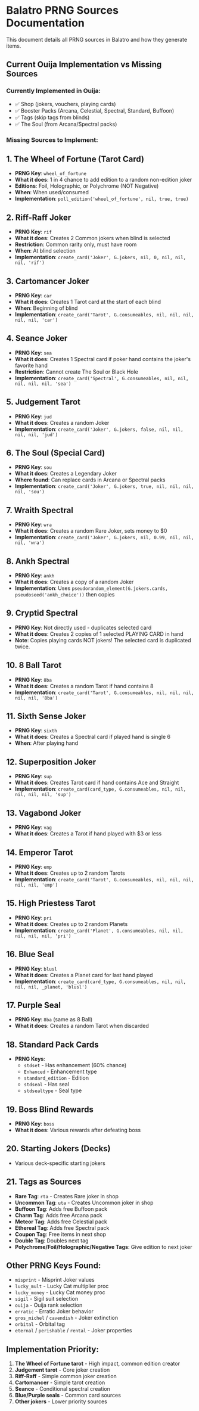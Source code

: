 # Balatro PRNG Sources Documentation

This document details all PRNG sources in Balatro and how they generate items.

## Current Ouija Implementation vs Missing Sources

### Currently Implemented in Ouija:
- ✅ Shop (jokers, vouchers, playing cards)
- ✅ Booster Packs (Arcana, Celestial, Spectral, Standard, Buffoon)
- ✅ Tags (skip tags from blinds)
- ✅ The Soul (from Arcana/Spectral packs)

### Missing Sources to Implement:

## 1. **The Wheel of Fortune (Tarot Card)**
- **PRNG Key**: `wheel_of_fortune`
- **What it does**: 1 in 4 chance to add edition to a random non-edition joker
- **Editions**: Foil, Holographic, or Polychrome (NOT Negative)
- **When**: When used/consumed
- **Implementation**: `poll_edition('wheel_of_fortune', nil, true, true)`

## 2. **Riff-Raff Joker**
- **PRNG Key**: `rif`
- **What it does**: Creates 2 Common jokers when blind is selected
- **Restriction**: Common rarity only, must have room
- **When**: At blind selection
- **Implementation**: `create_card('Joker', G.jokers, nil, 0, nil, nil, nil, 'rif')`

## 3. **Cartomancer Joker**
- **PRNG Key**: `car`
- **What it does**: Creates 1 Tarot card at the start of each blind
- **When**: Beginning of blind
- **Implementation**: `create_card('Tarot', G.consumeables, nil, nil, nil, nil, nil, 'car')`

## 4. **Seance Joker**
- **PRNG Key**: `sea`
- **What it does**: Creates 1 Spectral card if poker hand contains the joker's favorite hand
- **Restriction**: Cannot create The Soul or Black Hole
- **Implementation**: `create_card('Spectral', G.consumeables, nil, nil, nil, nil, nil, 'sea')`

## 5. **Judgement Tarot**
- **PRNG Key**: `jud`
- **What it does**: Creates a random Joker
- **Implementation**: `create_card('Joker', G.jokers, false, nil, nil, nil, nil, 'jud')`

## 6. **The Soul (Special Card)**
- **PRNG Key**: `sou`
- **What it does**: Creates a Legendary Joker
- **Where found**: Can replace cards in Arcana or Spectral packs
- **Implementation**: `create_card('Joker', G.jokers, true, nil, nil, nil, nil, 'sou')`

## 7. **Wraith Spectral**
- **PRNG Key**: `wra`
- **What it does**: Creates a random Rare Joker, sets money to $0
- **Implementation**: `create_card('Joker', G.jokers, nil, 0.99, nil, nil, nil, 'wra')`

## 8. **Ankh Spectral**
- **PRNG Key**: `ankh`
- **What it does**: Creates a copy of a random Joker
- **Implementation**: Uses `pseudorandom_element(G.jokers.cards, pseudoseed('ankh_choice'))` then copies

## 9. **Cryptid Spectral**
- **PRNG Key**: Not directly used - duplicates selected card
- **What it does**: Creates 2 copies of 1 selected PLAYING CARD in hand
- **Note**: Copies playing cards NOT jokers! The selected card is duplicated twice.

## 10. **8 Ball Tarot**
- **PRNG Key**: `8ba`
- **What it does**: Creates a random Tarot if hand contains 8
- **Implementation**: `create_card('Tarot', G.consumeables, nil, nil, nil, nil, nil, '8ba')`

## 11. **Sixth Sense Joker**
- **PRNG Key**: `sixth`
- **What it does**: Creates a Spectral card if played hand is single 6
- **When**: After playing hand

## 12. **Superposition Joker**
- **PRNG Key**: `sup`
- **What it does**: Creates Tarot card if hand contains Ace and Straight
- **Implementation**: `create_card(card_type, G.consumeables, nil, nil, nil, nil, nil, 'sup')`

## 13. **Vagabond Joker**
- **PRNG Key**: `vag`
- **What it does**: Creates a Tarot if hand played with $3 or less

## 14. **Emperor Tarot**
- **PRNG Key**: `emp`
- **What it does**: Creates up to 2 random Tarots
- **Implementation**: `create_card('Tarot', G.consumeables, nil, nil, nil, nil, nil, 'emp')`

## 15. **High Priestess Tarot**
- **PRNG Key**: `pri`
- **What it does**: Creates up to 2 random Planets
- **Implementation**: `create_card('Planet', G.consumeables, nil, nil, nil, nil, nil, 'pri')`

## 16. **Blue Seal**
- **PRNG Key**: `blusl`
- **What it does**: Creates a Planet card for last hand played
- **Implementation**: `create_card(card_type, G.consumeables, nil, nil, nil, nil, _planet, 'blusl')`

## 17. **Purple Seal**
- **PRNG Key**: `8ba` (same as 8 Ball)
- **What it does**: Creates a random Tarot when discarded

## 18. **Standard Pack Cards**
- **PRNG Keys**: 
  - `stdset` - Has enhancement (60% chance)
  - `Enhanced` - Enhancement type
  - `standard_edition` - Edition
  - `stdseal` - Has seal
  - `stdsealtype` - Seal type

## 19. **Boss Blind Rewards**
- **PRNG Key**: `boss`
- **What it does**: Various rewards after defeating boss

## 20. **Starting Jokers (Decks)**
- Various deck-specific starting jokers

## 21. **Tags as Sources**
- **Rare Tag**: `rta` - Creates Rare joker in shop
- **Uncommon Tag**: `uta` - Creates Uncommon joker in shop
- **Buffoon Tag**: Adds free Buffoon pack
- **Charm Tag**: Adds free Arcana pack
- **Meteor Tag**: Adds free Celestial pack
- **Ethereal Tag**: Adds free Spectral pack
- **Coupon Tag**: Free items in next shop
- **Double Tag**: Doubles next tag
- **Polychrome/Foil/Holographic/Negative Tags**: Give edition to next joker

## Other PRNG Keys Found:
- `misprint` - Misprint Joker values
- `lucky_mult` - Lucky Cat multiplier proc
- `lucky_money` - Lucky Cat money proc
- `sigil` - Sigil suit selection
- `ouija` - Ouija rank selection
- `erratic` - Erratic Joker behavior
- `gros_michel` / `cavendish` - Joker extinction
- `orbital` - Orbital tag
- `eternal` / `perishable` / `rental` - Joker properties

## Implementation Priority:
1. **The Wheel of Fortune tarot** - High impact, common edition creator
2. **Judgement tarot** - Core joker creation
3. **Riff-Raff** - Simple common joker creation
4. **Cartomancer** - Simple tarot creation
5. **Seance** - Conditional spectral creation
6. **Blue/Purple seals** - Common card sources
7. **Other jokers** - Lower priority sources